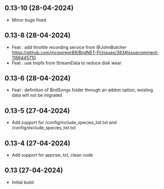 ## 0.13-10 (28-04-2024)
- Minor bugs fixed
## 0.13-8 (28-04-2024)
- Feat : add throttle recording service from @JohnButcher https://github.com/mcguirepr89/BirdNET-Pi/issues/393#issuecomment-1166445710
- Feat : use tmpfs from StreamData to reduce disk wear

## 0.13-6 (28-04-2024)
- Feat : definition of BirdSongs folder through an addon option, existing data will not be migrated

## 0.13-5 (27-04-2024)
- Add support for /config/include_species_list.txt and /config/exclude_species_list.txt

## 0.13-4 (27-04-2024)
- Add support for apprise, txt, clean code

## 0.13 (27-04-2024)
- Initial build
